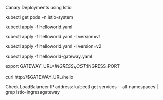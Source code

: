 
Canary Deployments using Istio  

kubectl get pods -n istio-system

kubectl apply -f helloworld.yaml

kubectl apply -f helloworld.yaml -l version=v1

kubectl apply -f helloworld.yaml -l version=v2

kubectl apply -f helloworld-gateway.yaml

export GATEWAY_URL=$INGRESS_HOST:$INGRESS_PORT

curl http://$GATEWAY_URL/hello

Check LoadBalancer IP address:
kubectl get services  --all-namespaces  | grep istio-ingressgateway
